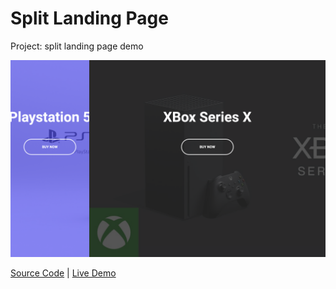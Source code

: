 # Split Landing Page

Project: split landing page demo

![cover](cover.png)

[Source Code](./README.md) | [Live Demo](https://josephgattuso.github.io/js-projects/split-landing/index)
